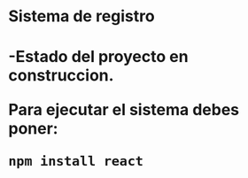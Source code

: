 <h1> Sistema de registro<h1/>

-Estado del proyecto en construccion.

Para ejecutar el sistema debes poner:

```npm install react```
